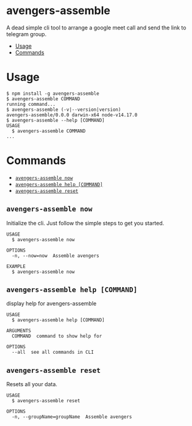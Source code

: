 avengers-assemble
=================

A dead simple cli tool to arrange a google meet call and send the link to telegram group.

<!-- toc -->
* [Usage](#usage)
* [Commands](#commands)
<!-- tocstop -->
# Usage
<!-- usage -->
```sh-session
$ npm install -g avengers-assemble
$ avengers-assemble COMMAND
running command...
$ avengers-assemble (-v|--version|version)
avengers-assemble/0.0.0 darwin-x64 node-v14.17.0
$ avengers-assemble --help [COMMAND]
USAGE
  $ avengers-assemble COMMAND
...
```
<!-- usagestop -->
# Commands
<!-- commands -->
* [`avengers-assemble now`](#avengers-assemble-now)
* [`avengers-assemble help [COMMAND]`](#avengers-assemble-help-command)
* [`avengers-assemble reset`](#avengers-assemble-reset)

## `avengers-assemble now`

Initialize the cli. Just follow the simple steps to get you started.

```
USAGE
  $ avengers-assemble now

OPTIONS
  -n, --now=now  Assemble avengers

EXAMPLE
  $ avengers-assemble now
```

## `avengers-assemble help [COMMAND]`

display help for avengers-assemble

```
USAGE
  $ avengers-assemble help [COMMAND]

ARGUMENTS
  COMMAND  command to show help for

OPTIONS
  --all  see all commands in CLI
```

## `avengers-assemble reset`

Resets all your data.

```
USAGE
  $ avengers-assemble reset

OPTIONS
  -n, --groupName=groupName  Assemble avengers
```

